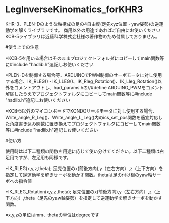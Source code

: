 # LegInverseKinomatics_forKHR3

KHR-3、PLEN-Dのような軸構成の足の4自由度(足先xyz位置・yaw姿勢)の逆運動学を解くライブラリです。
商用以外の用途であればご自由にお使いください
KCB-5ライブラリは近藤科学株式会社様の著作物のため付属しておりません。

#使う上での注意

*KCB-5を用いる場合はそのままプロジェクトフォルダにコピーしてmain関数等に#include "hadlib.h"追記しお使いください

*PLEN-Dを制御する場合等、ARDUINOでPWM制御のサーボモータに対し使用する場合、IK_RLEG()・IK_LLEG()、IK_Rleg_Rotation()、IK_Lleg_Rotation()以外をコメントアウトし、had_params.hの//#define ARDUINO_PWMをコメント解除したうえでプロジェクトフォルダにコピーしてmain関数等に#include "hadlib.h"追記しお使いください

*KCB-5以外のマイコンボードでKONDOサーボモータに対し使用する場合、Write_angle_R_Leg()、Write_angle_L_Leg()内のics_set_pos関数を適宜対応した角度書き込み関数に置き換えてプロジェクトフォルダにコピーしてmain関数等に#include "hadlib.h"追記しお使いください

#使い方

使用時は以下二種類の関数を用途に応じて使い分けてください。以下二種類は右足用ですが、左足用も同様です。

*IK_RLEG(x,y,z,theta);
 足先位置のx(前後方向),y（左右方向）,z（上下方向）を指定して逆運動学を解きサーボを動かす関数。thetaは足の付け根のyaw軸サーボへの指令値

*IK_RLEG_Rotation(x,y,z,theta);
 足先位置のx(前後方向),y（左右方向）,z（上下方向）,theta（足先のyaw軸姿勢）を指定して逆運動学を解きサーボを動かす関数。

※x,y,zの単位はmm、thetaの単位はdegreeです
